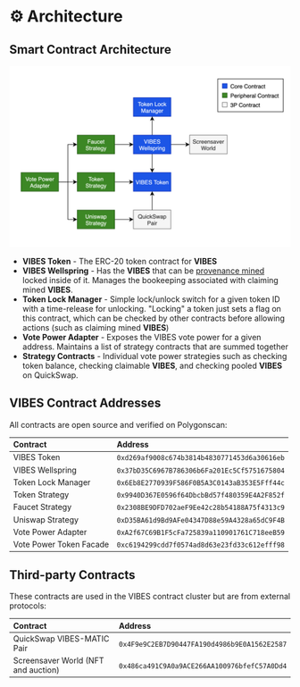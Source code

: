 # ⚙️ Architecture

## Smart Contract Architecture

![VIBES Smart Contract Cluster](../.gitbook/assets/screen-shot-2021-07-08-at-10.52.26-pm.png)

* **VIBES Token** - The ERC-20 token contract for **VIBES**
* **VIBES Wellspring** - Has the **VIBES** that can be [provenance mined](../vibes-protocol/provenance-mining.md) locked inside of it. Manages the bookeeping associated with claiming mined **VIBES**.
* **Token Lock Manager** - Simple lock/unlock switch for a given token ID with a time-release for unlocking. "Locking" a token just sets a flag on this contract, which can be checked by other contracts before allowing actions \(such as claiming mined **VIBES**\)
* **Vote Power Adapter** - Exposes the VIBES vote power for a given address. Maintains a list of strategy contracts that are summed together
* **Strategy Contracts** - Individual vote power strategies such as checking token balance, checking claimable **VIBES**, and checking pooled **VIBES** on QuickSwap.

## VIBES Contract Addresses

All contracts are open source and verified on Polygonscan:

| Contract | Address |
| :--- | :--- |
| VIBES Token | `0xd269af9008c674b3814b4830771453d6a30616eb` |
| VIBES Wellspring | `0x37bD35C6967B786306b6Fa201Ec5Cf5751675804` |
| Token Lock Manager | `0x6Eb8E2770939F586F0B5A3C0143aB353E5Fff44c` |
| Token Strategy | `0x9940D367E0596f64DbcbBd57f480359E4A2F852f` |
| Faucet Strategy | `0x2308BE9DFD702aeF9Ee42c28b54188A75f4313c9` |
| Uniswap Strategy | `0xD35BA61d9Bd9AFe04347D88e59A4328a65dC9F4B` |
| Vote Power Adapter | `0xA2f67C69B1F5cFa725839a110901761C718eeB59` |
| Vote Power Token Facade | `0xc6194299cdd7f0574ad8d63e23fd33c612efff98` |

## Third-party Contracts

These contracts are used in the VIBES contract cluster but are from external protocols:

| Contract | Address |
| :--- | :--- |
| QuickSwap VIBES-MATIC Pair | `0x4F9e9C2EB7D90447FA190d4986b9E0A1562E2587` |
| Screensaver World \(NFT and auction\) | `0x486ca491C9A0a9ACE266AA100976bfefC57A0Dd4` |

